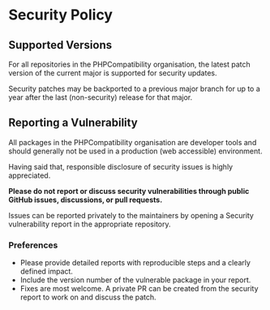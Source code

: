 # Security Policy

## Supported Versions

For all repositories in the PHPCompatibility organisation, the latest patch version of the current major is supported for security updates.

Security patches may be backported to a previous major branch for up to a year after the last (non-security) release for that major.

## Reporting a Vulnerability

All packages in the PHPCompatibility organisation are developer tools and should generally not be used in a production (web accessible) environment.

Having said that, responsible disclosure of security issues is highly appreciated.

**Please do not report or discuss security vulnerabilities through public GitHub issues, discussions, or pull requests.**

Issues can be reported privately to the maintainers by opening a Security vulnerability report in the appropriate repository.

### Preferences

* Please provide detailed reports with reproducible steps and a clearly defined impact.
* Include the version number of the vulnerable package in your report.
* Fixes are most welcome.
    A private PR can be created from the security report to work on and discuss the patch.
